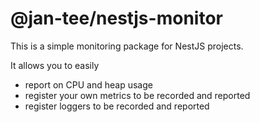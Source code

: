 # @jan-tee/nestjs-monitor

This is a simple monitoring package for NestJS projects.

It allows you to easily

* report on CPU and heap usage
* register your own metrics to be recorded and reported
* register loggers to be recorded and reported